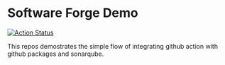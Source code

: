 # Software Forge Demo
[![Action Status](https://github.com/zhangran1/software-forge-demo/workflows/build/badge.svg)](https://github.com/zhangran1/software-forge-demo/actions)

This repos demostrates the simple flow of integrating github action with github packages and sonarqube.
